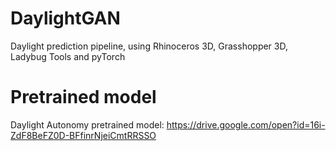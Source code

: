 # DaylightGAN
Daylight prediction pipeline, using Rhinoceros 3D, Grasshopper 3D, Ladybug Tools and pyTorch

# Pretrained model

Daylight Autonomy pretrained model: https://drive.google.com/open?id=16i-ZdF8BeFZ0D-BFfinrNjeiCmtRRSSO
